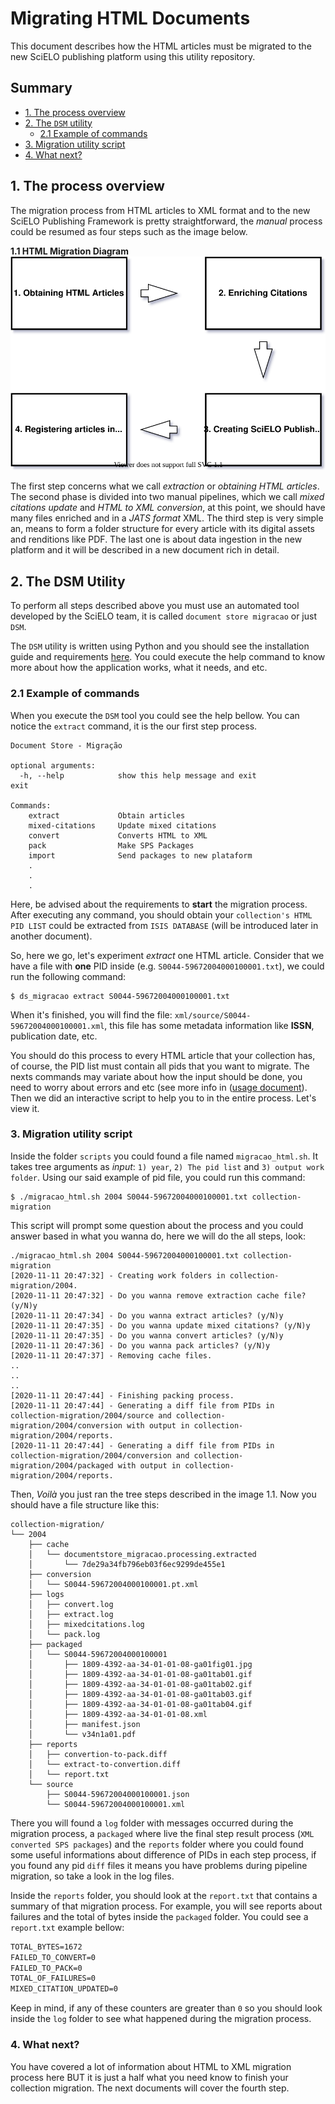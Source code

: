 # Migrating HTML Documents

This document describes how the HTML articles must be migrated to the new SciELO publishing platform using this utility repository.

## Summary

- [1. The process overview](#1-the-process-overview)
- [2. The `DSM` utility](#2-the-dsm-utility)
   - [2.1 Example of commands](#21-example-of-commands)
- [3. Migration utility  script](#3-migration-utility-script)
- [4. What next?](#4-what-next)


## 1. The process overview

The migration process from HTML articles to XML format and to the new SciELO Publishing Framework is pretty straightforward, the _manual_ process could be resumed as four steps such as the image below.

**1.1 HTML Migration Diagram**
![HTML Migration Diagram](./assets/0001-html-migration-diagram.svg)


The first step concerns what we call _extraction_ or _obtaining HTML articles_. The second phase is divided into two manual pipelines, which we call _mixed citations update_ and _HTML to XML conversion_, at this point, we should have many files enriched and in a _JATS format_ XML. The third step is very simple an, means to form a folder structure for every article with its digital assets and renditions like PDF. The last one is about data ingestion in the new platform and it will be described in a new document rich in detail.

## 2. The DSM Utility

To perform all steps described above you must use an automated tool developed by the SciELO team, it is called `document store migracao` or just `DSM`.

The `DSM` utility is written using Python and you should see the installation guide and requirements [here](https://github.com/scieloorg/document-store-migracao/). You could execute the help command to know more about how the application works, what it needs, and etc.

### 2.1 Example of commands

When you execute the `DSM` tool you could see the help bellow. You can notice the `extract` command, it is the our first step process.

```help
Document Store - Migração

optional arguments:
  -h, --help            show this help message and exit
exit

Commands:
    extract             Obtain articles
    mixed-citations     Update mixed citations
    convert             Converts HTML to XML
    pack                Make SPS Packages
    import              Send packages to new plataform
    .
    .
    .
```

Here, be advised about the requirements to **start** the migration process. After executing any command, you should obtain your `collection's HTML PID LIST` could be extracted from `ISIS DATABASE` (will be introduced later in another document).

So, here we go, let's experiment _extract_ one HTML article. Consider that we have a file with **one** PID inside (e.g. `S0044-59672004000100001.txt`), we could run the following command:

```shell
$ ds_migracao extract S0044-59672004000100001.txt
```

When it's finished, you will find the file: `xml/source/S0044-59672004000100001.xml`, this file has some metadata information like **ISSN**, publication date, etc. 

You should do this process to every HTML article that your collection has, of course, the PID list must contain all pids that you want to migrate. The nexts commands may variate about how the input should be done, you need to worry about errors and etc (see more info in ([usage document](usage.md)). Then we did an interactive script to help you to in the entire process. Let's view it.

### 3. Migration utility  script

Inside the folder `scripts` you could found a file named `migracao_html.sh`. It takes tree arguments as _input_: `1) year`, `2) The pid list` and `3) output work folder`. Using our said example of pid file, you could run this command:

```shell
$ ./migracao_html.sh 2004 S0044-59672004000100001.txt collection-migration
```

This script will prompt some question about the process and you could answer based in what you wanna do, here we will do the all steps, look:

```
./migracao_html.sh 2004 S0044-59672004000100001.txt collection-migration
[2020-11-11 20:47:32] - Creating work folders in collection-migration/2004.
[2020-11-11 20:47:32] - Do you wanna remove extraction cache file? (y/N)y
[2020-11-11 20:47:34] - Do you wanna extract articles? (y/N)y
[2020-11-11 20:47:35] - Do you wanna update mixed citations? (y/N)y
[2020-11-11 20:47:35] - Do you wanna convert articles? (y/N)y
[2020-11-11 20:47:36] - Do you wanna pack articles? (y/N)y
[2020-11-11 20:47:37] - Removing cache files.
..
..
..
[2020-11-11 20:47:44] - Finishing packing process.
[2020-11-11 20:47:44] - Generating a diff file from PIDs in collection-migration/2004/source and collection-migration/2004/conversion with output in collection-migration/2004/reports.
[2020-11-11 20:47:44] - Generating a diff file from PIDs in collection-migration/2004/conversion and collection-migration/2004/packaged with output in collection-migration/2004/reports.
```

Then, _Voilà_ you just ran the tree steps described in the image 1.1. Now you should have a file structure like this:

```
collection-migration/
└── 2004
    ├── cache
    │   └── documentstore_migracao.processing.extracted
    │       └── 7de29a34fb796eb03f6ec9299de455e1
    ├── conversion
    │   └── S0044-59672004000100001.pt.xml
    ├── logs
    │   ├── convert.log
    │   ├── extract.log
    │   ├── mixedcitations.log
    │   └── pack.log
    ├── packaged
    │   └── S0044-59672004000100001
    │       ├── 1809-4392-aa-34-01-01-08-ga01fig01.jpg
    │       ├── 1809-4392-aa-34-01-01-08-ga01tab01.gif
    │       ├── 1809-4392-aa-34-01-01-08-ga01tab02.gif
    │       ├── 1809-4392-aa-34-01-01-08-ga01tab03.gif
    │       ├── 1809-4392-aa-34-01-01-08-ga01tab04.gif
    │       ├── 1809-4392-aa-34-01-01-08.xml
    │       ├── manifest.json
    │       └── v34n1a01.pdf
    ├── reports
    │   ├── convertion-to-pack.diff
    │   └── extract-to-convertion.diff
    │   └── report.txt
    └── source
        ├── S0044-59672004000100001.json
        └── S0044-59672004000100001.xml
```

There you will found a `log` folder with messages occurred during the migration process, a `packaged` where live the final step result process (`XML converted SPS packages`) and the `reports` folder where you could found some useful informations about difference of PIDs in each step process, if you found any pid `diff` files it means you have problems during pipeline migration, so take a look in the log files.

Inside the `reports` folder, you should look at the `report.txt` that contains a summary of that migration process. For example, you will see reports about failures and the total of bytes inside the `packaged` folder. You could see a `report.txt` example bellow:

```txt
TOTAL_BYTES=1672
FAILED_TO_CONVERT=0
FAILED_TO_PACK=0
TOTAL_OF_FAILURES=0
MIXED_CITATION_UPDATED=0
```
Keep in mind, if any of these counters are greater than `0` so you should look inside the `log` folder to see what happened during the migration process. 


### 4. What next?

You have covered a lot of information about HTML to XML migration process here BUT it is just a half what you need know to finish your collection migration. The next documents will cover the fourth step.
